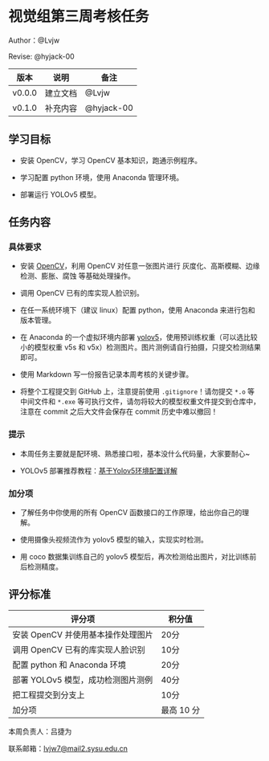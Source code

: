 # 视觉组第三周考核任务

Author：@Lvjw

Revise: @hyjack-00

| 版本 | 说明 |备注|
| ---- | ---- | ---- |
| v0.0.0 | 建立文档 | @Lvjw |
| v0.1.0 | 补充内容 | @hyjack-00 |

## 学习目标

- 安装 OpenCV，学习 OpenCV 基本知识，跑通示例程序。

- 学习配置 python 环境，使用 Anaconda 管理环境。

- 部署运行 YOLOv5 模型。

## 任务内容

### 具体要求

- 安装 [OpenCV](../../../doc/视觉：基于OpenCV完成考核.md)，利用 OpenCV 对任意一张图片进行 灰度化、高斯模糊、边缘检测、膨胀、腐蚀 等基础处理操作。

- 调用 OpenCV 已有的库实现人脸识别。

- 在任一系统环境下（建议 linux）配置 python，使用 Anaconda 来进行包和版本管理。

- 在 Anaconda 的一个虚拟环境内部署 [yolov5](https://github.com/ultralytics/yolov5)，使用预训练权重（可以选比较小的模型权重 v5s 和 v5x）检测图片。图片测例请自行拍摄，只提交检测结果即可。

- 使用 Markdown 写一份报告记录本周考核的关键步骤。

- 将整个工程提交到 GitHub 上，注意提前使用 `.gitignore`！请勿提交 `*.o` 等中间文件和 `*.exe` 等可执行文件，请勿将较大的模型权重文件提交到仓库中，注意在 commit 之后大文件会保存在 commit 历史中难以撤回！

### 提示

- 本周任务主要就是配环境、熟悉接口啦，基本没什么代码量，大家要耐心~

- YOLOv5 部署推荐教程：[基于Yolov5环境配置详解](https://blog.csdn.net/m0_51261924/article/details/131650365)


### 加分项

- 了解任务中你使用的所有 OpenCV 函数接口的工作原理，给出你自己的理解。

- 使用摄像头视频流作为 yolov5 模型的输入，实现实时检测。

- 用 coco 数据集训练自己的 yolov5 模型后，再次检测给出图片，对比训练前后检测精度。


## 评分标准

| 评分项                                                       | 积分值  |
| ------------------------------------------------------------ | ------ |
| 安装 OpenCV 并使用基本操作处理图片                             | 20分   |
| 调用 OpenCV 已有的库实现人脸识别                               | 10分   |
| 配置 python 和 Anaconda 环境                                  | 20分   |
| 部署 YOLOv5 模型，成功检测图片测例                              | 40分   |
| 把工程提交到分支上                                             | 10分    |
| 加分项                                                       | 最高 10 分 |

本周负责人：吕捷为

联系邮箱：lvjw7@mail2.sysu.edu.cn